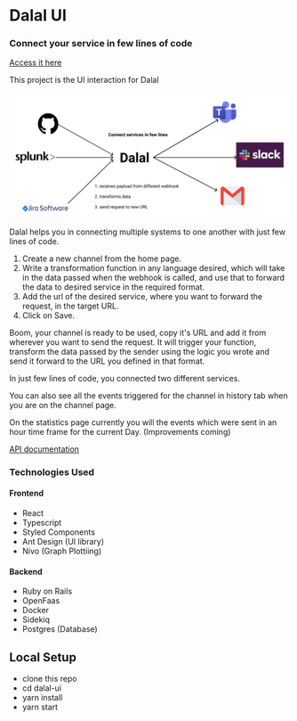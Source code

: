 # Dalal UI
### Connect your service in few lines of code
[Access it here](https://master.d2r6jsqlksznst.amplifyapp.com/)

This project is the UI interaction for Dalal

![alt text](src/assets/logo.png "Logo")

Dalal helps you in connecting multiple systems to one another with just few lines of code.

1. Create a new channel from the home page.
3. Write a transformation function in any language desired, which will take in the data passed when the webhook is called, and use that to forward the data to desired service in the required format.
4. Add the url of the desired service, where you want to forward the request, in the target URL.
5. Click on Save.

Boom, your channel is ready to be used, copy it's URL and add it from wherever you want to send the request. It will trigger your function, transform the data passed by the sender using the logic you wrote and send it forward to the URL you defined in that format.

In just few lines of code, you connected two different services.

You can also see all the events triggered for the channel in history tab when you are on the channel page.

On the statistics page currently you will the events which were sent in an hour time frame for the current Day. (Improvements coming)

[API documentation](https://documenter.getpostman.com/view/3355451/TVK5eMcp#100481c4-4ab5-4d57-87e3-c64c58b676fe)

### Technologies Used
#### Frontend
- React
- Typescript
- Styled Components
- Ant Design (UI library)
- Nivo (Graph Plottiing)

#### Backend
- Ruby on Rails
- OpenFaas
- Docker
- Sidekiq
- Postgres (Database)

## Local Setup
- clone this repo
- cd dalal-ui
- yarn install
- yarn start





